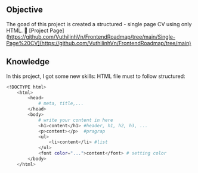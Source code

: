 ## Objective

The goad of this project is created a structured - single page CV using only HTML.
🔗 [Project Page](https://github.com/VuthilinhVn/FrontendRoadmap/tree/main/Single-Page%20CV](https://github.com/VuthilinhVn/FrontendRoadmap/tree/main)

## Knowledge
In this project, I got some new skills:
HTML file must to follow structured:

```bash
<!DOCTYPE html>
    <html>
        <head>
            # meta, title,...
        </head>
        <body>
            # write your content in here
            <h1>content</h1> #header, h1, h2, h3, ...
            <p>content></p>  #pragrap
            <ul>
                <li>content</li> #list
            </ul>
            <font color="...">content</font> # setting color
        </body>
    </html>
```
